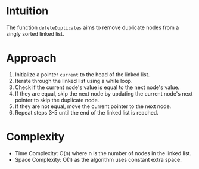 # Intuition
The function `deleteDuplicates` aims to remove duplicate nodes from a singly sorted linked list.

# Approach
1. Initialize a pointer `current` to the head of the linked list.
2. Iterate through the linked list using a while loop.
3. Check if the current node's value is equal to the next node's value.
4. If they are equal, skip the next node by updating the current node's next pointer to skip the duplicate node.
5. If they are not equal, move the current pointer to the next node.
6. Repeat steps 3-5 until the end of the linked list is reached.

# Complexity
- Time Complexity: O(n) where n is the number of nodes in the linked list.
- Space Complexity: O(1) as the algorithm uses constant extra space.